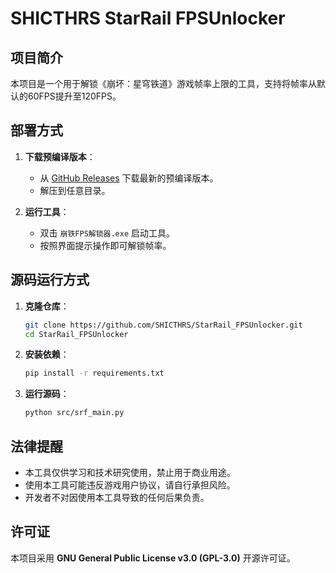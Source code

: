 # SHICTHRS StarRail FPSUnlocker

## 项目简介
本项目是一个用于解锁《崩坏：星穹铁道》游戏帧率上限的工具，支持将帧率从默认的60FPS提升至120FPS。

## 部署方式
1. **下载预编译版本**：
   - 从 [GitHub Releases](https://github.com/JNTMTMTM/SHICTHRS_StarRail_FPSUnlocker/releases) 下载最新的预编译版本。
   - 解压到任意目录。

2. **运行工具**：
   - 双击 `崩铁FPS解锁器.exe` 启动工具。
   - 按照界面提示操作即可解锁帧率。

## 源码运行方式
1. **克隆仓库**：
   ```bash
   git clone https://github.com/SHICTHRS/StarRail_FPSUnlocker.git
   cd StarRail_FPSUnlocker
   ```

2. **安装依赖**：
   ```bash
   pip install -r requirements.txt
   ```

3. **运行源码**：
   ```bash
   python src/srf_main.py
   ```

## 法律提醒
- 本工具仅供学习和技术研究使用，禁止用于商业用途。
- 使用本工具可能违反游戏用户协议，请自行承担风险。
- 开发者不对因使用本工具导致的任何后果负责。

## 许可证
本项目采用 **GNU General Public License v3.0 (GPL-3.0)** 开源许可证。


